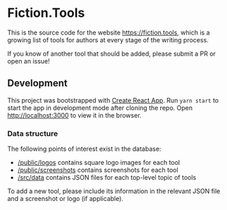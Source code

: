 # Fiction.Tools

This is the source code for the website https://fiction.tools, which is a growing list of tools 
for authors at every stage of the writing process.

If you know of another tool that should be added, please submit a PR or open an issue!

## Development

This project was bootstrapped with [Create React 
App](https://github.com/facebook/create-react-app). Run `yarn start` to start the app in
development mode after cloning the repo. Open [http://localhost:3000](http://localhost:3000)
to view it in the browser.

### Data structure

The following points of interest exist in the database:

* [/public/logos](https://github.com/indentlabs/fiction-tools/tree/main/public/logos) contains square logo images for each tool
* [/public/screenshots](https://github.com/indentlabs/fiction-tools/tree/main/public/screenshots) contains screenshots for each tool
* [/src/data](https://github.com/indentlabs/fiction-tools/tree/main/src/data) contains JSON files for each top-level topic of tools

To add a new tool, please include its information in the relevant JSON file and a screenshot or logo (if applicable).